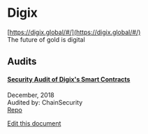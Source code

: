 
# Digix
  
[https://digix.global/#/](https://digix.global/#/)<br>
The future of gold is digital


## Audits



#### [Security Audit of Digix's Smart Contracts](https://github.com/ChainSecurity/audits/blob/master/ChainSecurity_Digix.pdf)

December, 2018<br>
Audited by: ChainSecurity<br>
[Repo](https://github.com/DigixGlobal/dao-contracts)
      

  





[Edit this document](https://github.com/ConsenSys/blockchainSecurityDB/blob/master/projects/digix.json)